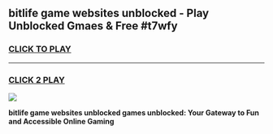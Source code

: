 
## bitlife game websites unblocked - Play Unblocked Gmaes & Free #t7wfy
<h3>
<a href="https://premium.freeplayer.one?title=bitlife_game_websites_unblocked&ref=03M">CLICK TO PLAY</a></h3>
<hr>

<h3>
<a href="https://premium.freeplayer.one?title=bitlife_game_websites_unblocked&ref=03M">CLICK 2 PLAY</a>
  
</h3>

<a href="https://premium.freeplayer.one?title=bitlife_game_websites_unblocked&ref=03M"><img src="https://clearcache.store/games.png"></a>


**bitlife game websites unblocked games unblocked: Your Gateway to Fun and Accessible Online Gaming**
